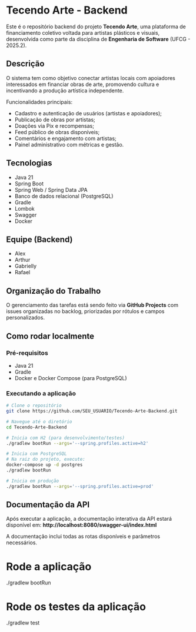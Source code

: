 # Tecendo Arte - Backend

Este é o repositório backend do projeto **Tecendo Arte**, uma plataforma de financiamento coletivo voltada para artistas plásticos e visuais, desenvolvida como parte da disciplina de **Engenharia de Software** (UFCG - 2025.2).

## Descrição

O sistema tem como objetivo conectar artistas locais com apoiadores interessados em financiar obras de arte, promovendo cultura e incentivando a produção artística independente.

Funcionalidades principais:
- Cadastro e autenticação de usuários (artistas e apoiadores);
- Publicação de obras por artistas;
- Doações via Pix e recompensas;
- Feed público de obras disponíveis;
- Comentários e engajamento com artistas;
- Painel administrativo com métricas e gestão.

## Tecnologias

- Java 21
- Spring Boot
- Spring Web / Spring Data JPA
- Banco de dados relacional (PostgreSQL)
- Gradle
- Lombok
- Swagger
- Docker

## Equipe (Backend)

- Alex
- Arthur
- Gabrielly
- Rafael

## Organização do Trabalho

O gerenciamento das tarefas está sendo feito via **GitHub Projects** com issues organizadas no backlog, priorizadas por rótulos e campos personalizados.

## Como rodar localmente

### Pré-requisitos
- Java 21
- Gradle
- Docker e Docker Compose (para PostgreSQL)

### Executando a aplicação

```bash
# Clone o repositório
git clone https://github.com/SEU_USUARIO/Tecendo-Arte-Backend.git

# Navegue até o diretório
cd Tecendo-Arte-Backend

# Inicia com H2 (para desenvolvimento/testes)
./gradlew bootRun --args='--spring.profiles.active=h2'

# Inicia com PostgreSQL
# Na raiz do projeto, execute:
docker-compose up -d postgres
./gradlew bootRun

# Inicia em produção
./gradlew bootRun --args='--spring.profiles.active=prod'
```

## Documentação da API

Após executar a aplicação, a documentação interativa da API estará disponível em:
**http://localhost:8080/swagger-ui/index.html**

A documentação inclui todas as rotas disponíveis e parâmetros necessários.
# Rode a aplicação
./gradlew bootRun

# Rode os testes da aplicação
./gradlew test